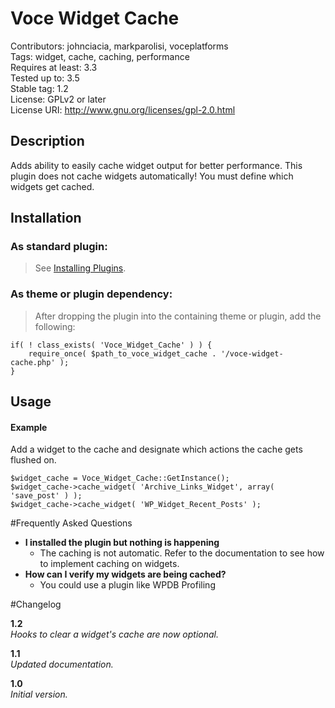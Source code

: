 Voce Widget Cache
==================

Contributors: johnciacia, markparolisi, voceplatforms  
Tags: widget, cache, caching, performance  
Requires at least: 3.3  
Tested up to: 3.5  
Stable tag: 1.2  
License: GPLv2 or later  
License URI: http://www.gnu.org/licenses/gpl-2.0.html

## Description
Adds ability to easily cache widget output for better performance. This plugin does not cache widgets automatically! You must define which widgets get cached.

## Installation

### As standard plugin:
> See [Installing Plugins](http://codex.wordpress.org/Managing_Plugins#Installing_Plugins).

### As theme or plugin dependency:
> After dropping the plugin into the containing theme or plugin, add the following:

	if( ! class_exists( 'Voce_Widget_Cache' ) ) {
		require_once( $path_to_voce_widget_cache . '/voce-widget-cache.php' );
	}

## Usage

#### Example

Add a widget to the cache and designate which actions the cache gets flushed on.

	$widget_cache = Voce_Widget_Cache::GetInstance();
	$widget_cache->cache_widget( 'Archive_Links_Widget', array( 'save_post' ) );
	$widget_cache->cache_widget( 'WP_Widget_Recent_Posts' );

#Frequently Asked Questions

* **I installed the plugin but nothing is happening**
	* The caching is not automatic. Refer to the documentation to see how to implement caching on widgets.
* **How can I verify my widgets are being cached?**
	* You could use a plugin like WPDB Profiling

#Changelog

**1.2**  
*Hooks to clear a widget's cache are now optional.*

**1.1**  
*Updated documentation.*

**1.0**  
*Initial version.*
